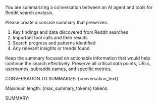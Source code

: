 You are summarizing a conversation between an AI agent and tools for Reddit search analysis.

Please create a concise summary that preserves:
1. Key findings and data discovered from Reddit searches
2. Important tool calls and their results
3. Search progress and patterns identified
4. Any relevant insights or trends found

Keep the summary focused on actionable information that would help continue the search effectively.
Preserve all critical data points, URLs, usernames, subreddit names, and specific metrics.

CONVERSATION TO SUMMARIZE:
{conversation_text}

Maximum length: {max_summary_tokens} tokens.

SUMMARY: